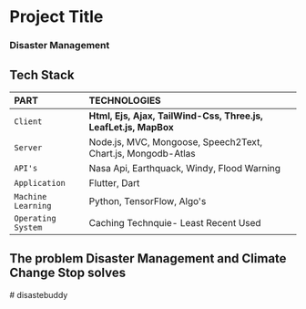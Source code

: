 # Project Title

### Disaster Management 

## Tech Stack

| PART               | TECHNOLOGIES                                                    |
| :----------------- | :-------------------------------------------------------------- |
| `Client`           | **Html, Ejs, Ajax, TailWind-Css, Three.js, LeafLet.js, MapBox** |
| `Server`           | Node.js, MVC, Mongoose, Speech2Text, Chart.js, Mongodb-Atlas    |
| `API's`            | Nasa Api, Earthquack, Windy, Flood Warning                      |
| `Application`      | Flutter, Dart                                                   |
| `Machine Learning` | Python, TensorFlow, Algo's                                      |
| `Operating System` | Caching Technquie- Least Recent Used                            |

## The problem Disaster Management and Climate Change Stop solves
#   d i s a s t e b u d d y  
 